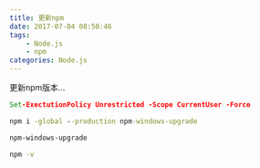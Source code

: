 ```yaml
---
title: 更新npm
date: 2017-07-04 08:50:46
tags:
    - Node.js
    - npm
categories: Node.js
---
```


更新npm版本...
<!--more-->

```bat
Set-ExectutionPolicy Unrestricted -Scope CurrentUser -Force

npm i -global --production npm-windows-upgrade

npm-windows-upgrade

npm -v
```
